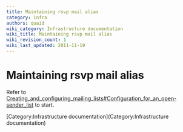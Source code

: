 ```yaml
---
title: Maintaining rsvp mail alias
category: infra
authors: quaid
wiki_category: Infrastructure documentation
wiki_title: Maintaining rsvp mail alias
wiki_revision_count: 1
wiki_last_updated: 2011-11-19
---
```


# Maintaining rsvp mail alias

Refer to [Creating_and_configuring_mailing_lists#Configuration_for_an_open-sender_list](Creating_and_configuring_mailing_lists#Configuration_for_an_open-sender_list) to start.

[Category:Infrastructure documentation](Category:Infrastructure documentation)

